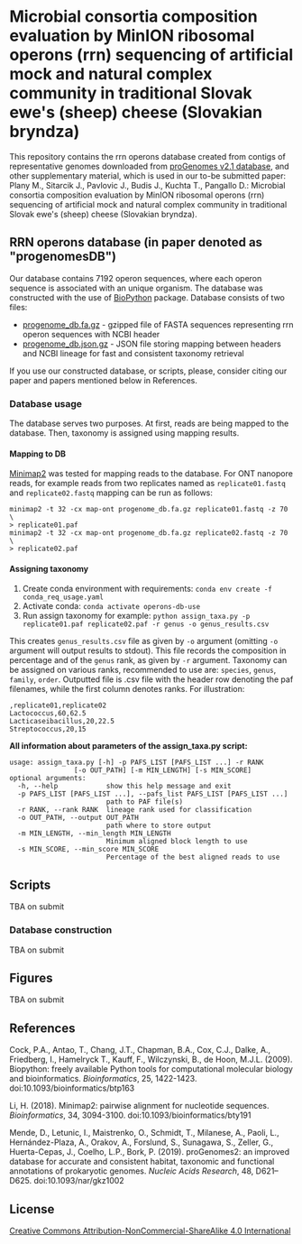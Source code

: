 # Microbial consortia composition evaluation by MinION ribosomal operons (rrn) sequencing of artificial mock and natural complex community in traditional Slovak ewe's (sheep) cheese (Slovakian bryndza)

This repository contains the rrn operons database created from contigs of representative genomes downloaded from [proGenomes v2.1 database](https://progenomes.embl.de/download.cgi), and other supplementary material, which is used in our to-be submitted paper:     
Plany M., Sitarcik J., Pavlovic J., Budis J., Kuchta T., Pangallo D.: Microbial consortia composition evaluation by MinION ribosomal operons (rrn) sequencing of artificial mock and natural complex community in traditional Slovak ewe's (sheep) cheese (Slovakian bryndza).

## RRN operons database (in paper denoted as "progenomesDB")
Our database contains 7192 operon sequences, where each operon sequence is associated with an unique organism. The database was constructed with the use of [BioPython](https://biopython.org/docs/1.75/api/index.html) package.
Database consists of two files:

 - [progenome_db.fa.gz](https://github.com/xsitarcik/operons-bryndza/blob/main/progenome_db.fa.gz "progenome_db.fa.gz") - gzipped file of FASTA sequences representing rrn operon sequences with NCBI header 
 - [progenome_db.json.gz](https://github.com/xsitarcik/operons-bryndza/blob/main/progenome_db.json.gz "progenome_db.json.gz") - JSON file storing mapping between headers and NCBI lineage for fast and consistent taxonomy retrieval

If you use our constructed database, or scripts, please, consider citing our paper and papers mentioned below in References.

### Database usage
The database serves two purposes. At first, reads are being mapped to the database. Then, taxonomy is assigned using mapping results.
#### Mapping to DB
[Minimap2](https://github.com/lh3/minimap2) was tested for mapping reads to the database. For ONT nanopore reads, for example reads from two replicates named as `replicate01.fastq` and  `replicate02.fastq` mapping can be run as follows:

    minimap2 -t 32 -cx map-ont progenome_db.fa.gz replicate01.fastq -z 70 \
    > replicate01.paf
    minimap2 -t 32 -cx map-ont progenome_db.fa.gz replicate02.fastq -z 70 \
    > replicate02.paf

#### Assigning taxonomy
 1. Create conda environment with requirements: `conda env create -f conda_req_usage.yaml`
 2. Activate conda: `conda activate operons-db-use`
 3. Run assign taxonomy for example: `python assign_taxa.py -p replicate01.paf replicate02.paf -r genus -o genus_results.csv`

This creates `genus_results.csv` file as given by `-o` argument (omitting `-o` argument will output results to stdout). This file records the composition in percentage and of the `genus` rank, as given by `-r` argument. Taxonomy can be assigned on various ranks, recommended to use are: `species`, `genus`, `family`, `order`.
Outputted file is .csv file with the header row denoting the paf filenames, while the first column denotes ranks. For illustration:

    ,replicate01,replicate02
    Lactococcus,60,62.5
    Lacticaseibacillus,20,22.5
    Streptococcus,20,15

**All information about parameters of the assign_taxa.py script:**

    usage: assign_taxa.py [-h] -p PAFS_LIST [PAFS_LIST ...] -r RANK        
				    [-o OUT_PATH] [-m MIN_LENGTH] [-s MIN_SCORE]
    optional arguments:
      -h, --help            show this help message and exit
      -p PAFS_LIST [PAFS_LIST ...], --pafs_list PAFS_LIST [PAFS_LIST ...]
                            path to PAF file(s)
      -r RANK, --rank RANK  lineage rank used for classification
      -o OUT_PATH, --output OUT_PATH
                            path where to store output
      -m MIN_LENGTH, --min_length MIN_LENGTH
                            Minimum aligned block length to use
      -s MIN_SCORE, --min_score MIN_SCORE
                            Percentage of the best aligned reads to use

## Scripts
TBA on submit
### Database construction
TBA on submit
## Figures
TBA on submit
## References
Cock, P.A., Antao, T., Chang, J.T., Chapman, B.A., Cox, C.J., Dalke, A., Friedberg, I., Hamelryck T., Kauff, F., Wilczynski, B., de Hoon, M.J.L. (2009). Biopython: freely available Python tools for computational molecular biology and bioinformatics. _Bioinformatics_, 25, 1422-1423. doi:10.1093/bioinformatics/btp163

Li, H. (2018). Minimap2: pairwise alignment for nucleotide sequences. _Bioinformatics_, 34, 3094-3100. doi:10.1093/bioinformatics/bty191

Mende, D., Letunic, I., Maistrenko, O., Schmidt, T., Milanese, A., Paoli, L., Hernández-Plaza, A., Orakov, A., Forslund, S., Sunagawa, S., Zeller, G., Huerta-Cepas, J., Coelho, L.P., Bork, P. (2019). proGenomes2: an improved database for accurate and consistent habitat, taxonomic and functional annotations of prokaryotic genomes. _Nucleic Acids Research_, 48, D621–D625. doi:10.1093/nar/gkz1002

## License

[Creative Commons Attribution-NonCommercial-ShareAlike 4.0 International](https://creativecommons.org/licenses/by-nc-sa/4.0/)
